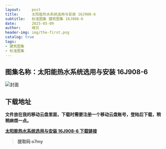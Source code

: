 ```yaml
---
layout:     post
title:      太阳能热水系统选用与安装 16J908-6
subtitle:   标准图集 建筑图集 16J908-6
date:       2025-05-09
author:     峰兄
header-img: img/the-first.png
catalog: true
tags:
- 建筑图集
- 标准图集
---
```

## 图集名称：太阳能热水系统选用与安装 16J908-6
![封面](https://pic1.imgdb.cn/item/681daa8258cb8da5c8e8be90.jpg)

## 下载地址 ##
**文件放在我的移动云盘里面，下载时需要注册一个移动云盘账号，登陆后下载，稍稍麻烦一点。**  
  
[**太阳能热水系统选用与安装 16J908-6 下载链接**](https://caiyun.139.com/m/i?2nc6p7vn4kD3j)

> **提取码 o7my**

